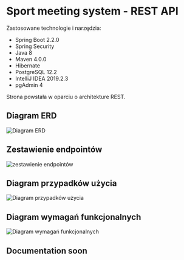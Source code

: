 # Sport meeting system - REST API

Zastosowane technologie i narzędzia:
- Spring Boot 2.2.0
- Spring Security
- Java 8
- Maven 4.0.0
- Hibernate
- PostgreSQL 12.2
- IntelliJ IDEA 2019.2.3
- pgAdmin 4


Strona powstała w oparciu o architekture REST.

## Diagram ERD

![Diagram ERD](https://i.ibb.co/xGV2zMg/1.png)

## Zestawienie endpointów

![zestawienie endpointów](https://i.imgur.com/WhhM8uJ.jpg)

## Diagram przypadków użycia

![Diagram przypadków użycia](https://i.ibb.co/J7d7KDK/2.png)

## Diagram wymagań funkcjonalnych

![Diagram wymagań funkcjonalnych](https://i.ibb.co/n8ts1hs/3.png)


## Documentation soon
